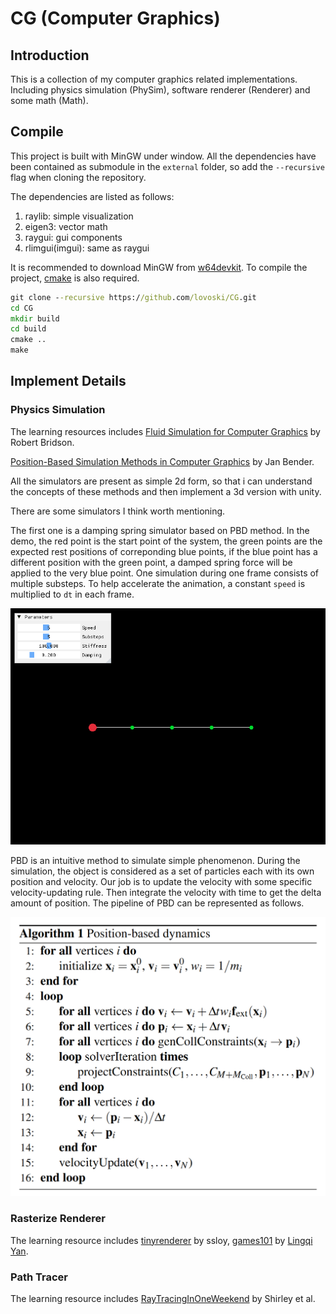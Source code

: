 # CG (Computer Graphics)

## Introduction

This is a collection of my computer graphics related implementations. Including physics simulation (PhySim), software renderer (Renderer) and some math (Math).

## Compile

This project is built with MinGW under window. All the dependencies have been contained as submodule in the `external` folder, so add the `--recursive` flag when cloning the repository.

The dependencies are listed as follows:

1. raylib: simple visualization
2. eigen3: vector math
3. raygui: gui components
4. rlimgui(imgui): same as raygui

It is recommended to download MinGW from [w64devkit](https://github.com/skeeto/w64devkit). To compile the project, [cmake](https://cmake.org/) is also required.

```cmd
git clone --recursive https://github.com/lovoski/CG.git
cd CG
mkdir build
cd build
cmake ..
make
```

## Implement Details

### Physics Simulation

The learning resources includes [Fluid Simulation for Computer Graphics](https://www.cs.ubc.ca/~rbridson/fluidsimulation/) by Robert Bridson.

[Position-Based Simulation Methods in Computer Graphics](https://mmacklin.com/EG2015PBD.pdf) by Jan Bender.

All the simulators are present as simple 2d form, so that i can understand the concepts of these methods and then implement a 3d version with unity.

There are some simulators I think worth mentioning.

The first one is a damping spring simulator based on PBD method.
In the demo, the red point is the start point of the system, the green points are the expected rest positions of correponding blue points, if the blue point has a different position with the green point, a damped spring force will be applied to the very blue point. One simulation during one frame consists of multiple substeps. To help accelerate the animation, a constant `speed` is multiplied to `dt` in each frame.

![alt text](Assets/incompressible-demo.gif)

PBD is an intuitive method to simulate simple phenomenon. During the simulation, the object is considered as a set of particles each with its own position and velocity. Our job is to update the velocity with some specific velocity-updating rule. Then integrate the velocity with time to get the delta amount of position. The pipeline of PBD can be represented as follows.

![PBD-pipeline](Assets/PBD-pipeline.png)

### Rasterize Renderer

The learning resource includes [tinyrenderer](https://github.com/ssloy/tinyrenderer) by ssloy, [games101](https://sites.cs.ucsb.edu/~lingqi/teaching/games101.html) by [Lingqi Yan](https://sites.cs.ucsb.edu/~lingqi/index.html).

### Path Tracer

The learning resource includes [RayTracingInOneWeekend](https://raytracing.github.io/books/RayTracingInOneWeekend.html) by Shirley et al.
